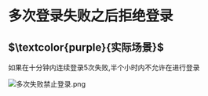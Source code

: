 # 多次登录失败之后拒绝登录

## $\textcolor{purple}{实际场景}$

如果在十分钟内连续登录5次失败,半个小时内不允许在进行登录

![多次失败禁止登录.png](/Users/astoria/IdeaProjects/githubPro/noteBook/assets/5cbb250b04912ba4be9af8b5f8fbac348c9cc2a4.png)
